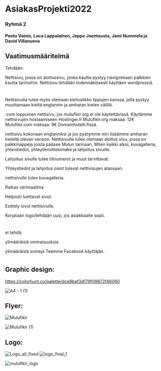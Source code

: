 # AsiakasProjekti2022
### Ryhmä 2
#### Peetu Vainio, Luca Lappalainen, Jeppe Joentausta, Jami Nummela ja David Villanueva

## Vaatimusmääritelmä

Tehdään:

Nettisivu, jossa on aloitussivu, jonka kautta pystyy navigoimaan palkkien kautta tarinoihin. Nettisivu tehdään todennäköisesti käyttäen wordpressiä.
#
Nettisivulla tulee myös olemaan kielivalikko lippujen kanssa, jolla pystyy muuttamaan kieltä englannin ja amharan kielen välillä.

.com loppuinen nettisivu, jos mulufikir.org ei ole käytettävissä. 
Käytämme nettisivujen hostaamiseen Hostinger.fi
Mulufikir.org maksaa: 12€
Mulufikir.com maksaa: 9€
Domainhotelli.fissä.

nettisivu kokonaan englanniksi ja jos pystymme niin lisäämme amharan kielellä olevan version. 
Nettisivulla tulee olemaan aloitus sivu, jossa on palkkinappeja joista pääsee Mulun tarinaan, Miten kaikki alkoi, kuvagalleria, yhteistiedot, yhteydenottolomake ja lahjoitus sivuille. 

Lahjoitus sivulle tulee tilinumerot ja muut tarvittavat.

Yhteystiedot ja lahjoitus osiot tulevat nettivisujen alaosaan.

nettisivulle tulee kuvagalleria.

Raikas värimaailma.

Helposti luettavat sivut.

Esittely sivut nettisivulle.

Korjataan logo/tehdään uusi, jos asiakkaalle sopii.
#
ei tehdä: 

ylimääräisiä ominaisuuksia

ylimääräisiä someja
Teemme Facebook käyttäjän.
#

## Graphic design:
  https://colorhunt.co/palette/dce8baf3d179f09872f46060

  ![A4 - 1 (1)](https://user-images.githubusercontent.com/113332647/199947201-3ffcc150-8836-465f-9fc7-758dba925d21.png)

## Flyer:
  ![Mulufikir](https://user-images.githubusercontent.com/113332647/199446119-74724fcd-fdb6-4014-a0fa-3aadd9eb0501.png)

  ![Mulufikir (1)](https://user-images.githubusercontent.com/113332647/199945273-d5124efe-23ab-46d4-87ea-a43c727f0428.png)

## Logo:
  ![Logo_all_fixed](https://user-images.githubusercontent.com/113332647/199944170-8d9b4e04-bcf3-446d-8717-f8c39df63e3d.png)
  ![logo_final_1](https://user-images.githubusercontent.com/113332647/199945413-7d219c3b-d576-4b0e-acf4-222acf77ff54.png)
  
  ![mulufikir_logo](https://user-images.githubusercontent.com/113332647/200503379-98f54d28-30f5-4f3c-9dc5-020882dec43e.png)

